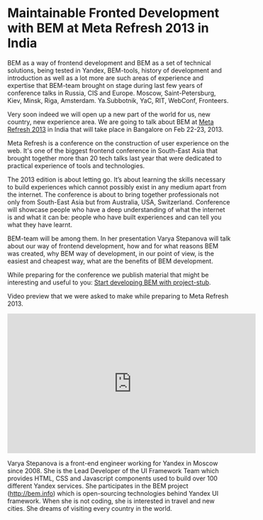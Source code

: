 <!--
{
    "title": "BEM goes to India",
    "createDate": "12-02-2013",
    "editDate": "",
    "summary": "Maintainable Fronted Development with BEM at Meta Refresh 2013 in India.",
    "thumbnail": "",
    "authors": ["jetpyspayeva-yelena"],
    "tags": ["news","BEM"],
    "translators": [],
    "type": "news"
} 
#META_LABEL-->

# Maintainable Fronted Development with BEM at Meta Refresh 2013 in India

BEM as a way of frontend development and BEM as a set of technical solutions, being tested in Yandex, BEM-tools, history of development and introduction as well as a lot more are such areas of experience and expertise that BEM-team brought on stage during last few years of conference talks in Russia, CIS and Europe. Moscow, Saint-Petersburg, Kiev, Minsk, Riga, Amsterdam. Ya.Subbotnik, YaC, RIT, WebConf, Fronteers.

Very soon indeed we will open up a new part of the world for us, new country, new experience area. We are going to talk about BEM at [Meta Refresh 2013](http://metarefresh.in/2013/) in India that will take place in Bangalore on Feb 22-23, 2013.

Meta Refresh is a conference on the construction of user experience on the web. It's one of the biggest frontend conference in South-East Asia that brought together more than 20 tech talks last year that were dedicated to practical experience of tools and technologies.

The 2013 edition is about letting go. It’s about learning the skills necessary to build experiences which cannot possibly exist in any medium apart from the internet. The conference is about to bring together professionals not only from South-East Asia but from Australia, USA, Switzerland. Conference will showcase people who have a deep understanding of what the internet is and what it can be: people who have built experiences and can tell you what they have learnt.

BEM-team will be among them. In her presentation Varya Stepanova will talk about our way of frontend development, how and for what reasons BEM was created, why BEM way of development, in our point of view, is the easiest and cheapest way, what are the benefits of BEM development.

While preparing for the conference we publish material that might be interesting and useful to you: [Start developing BEM with project-stub](http://bem.info/articles/start-with-project-stub/).

Video preview that we were asked to make while preparing to Meta Refresh 2013.

<iframe width="560" height="315" src="http://www.youtube.com/embed/nrn1fH69PGk" frameborder="0" allowfullscreen></iframe>

Varya Stepanova is a front-end engineer working for Yandex in Moscow since 2008. She is the Lead Developer of the UI Framework Team which provides HTML, CSS and Javascript components used to build over 100 different Yandex services. She participates in the BEM project (http://bem.info) which is open-sourcing technologies behind Yandex UI framework. When she is not coding, she is interested in travel and new cities. She dreams of visiting every country in the world.
